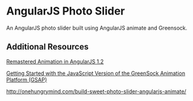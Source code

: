 AngularJS Photo Slider
====================

An AngularJS photo slider built using AngularJS animate and Greensock.

## Additional Resources

[Remastered Animation in AngularJS 1.2](http://www.yearofmoo.com/2013/08/remastered-animation-in-angularjs-1-2.html)

[Getting Started with the JavaScript Version of the GreenSock Animation Platform (GSAP)](https://www.greensock.com/get-started-js/)



http://onehungrymind.com/build-sweet-photo-slider-angularjs-animate/